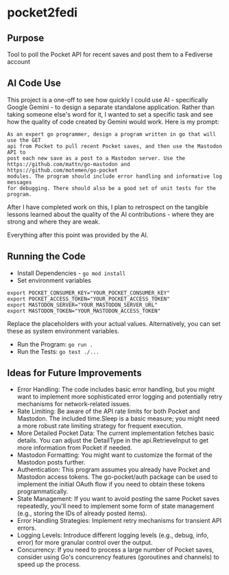 # pocket2fedi

## Purpose

Tool to poll the Pocket API for recent saves and post them to a Fediverse account

## AI Code Use

This project is a one-off to see how quickly I could use AI - specifically
Google Gemini - to design a separate standalone application.  Rather than taking
someone else's word for it, I wanted to set a specific task and see how the
quality of code created by Gemini would work.  Here is my prompt:

```
As an expert go programmer, design a program written in go that will use the GET
api from Pocket to pull recent Pocket saves, and then use the Mastodon API to
post each new save as a post to a Mastodon server. Use the
https://github.com/mattn/go-mastodon and https://github.com/motemen/go-pocket
modules. The program should include error handling and informative log messages
for debugging. There should also be a good set of unit tests for the program.
```

After I have completed work on this, I plan to retrospect on the tangible
lessons learned about the quality of the AI contributions - where they are
strong and where they are weak.  

Everything after this point was provided by the AI.

## Running the Code

- Install Dependencies - ```go mod install```
- Set environment variables
```
export POCKET_CONSUMER_KEY="YOUR_POCKET_CONSUMER_KEY"
export POCKET_ACCESS_TOKEN="YOUR_POCKET_ACCESS_TOKEN"
export MASTODON_SERVER="YOUR_MASTODON_SERVER_URL"
export MASTODON_TOKEN="YOUR_MASTODON_ACCESS_TOKEN"
```
Replace the placeholders with your actual values. Alternatively, you can set
these as system environment variables.
- Run the Program: `go run .`
- Run the Tests: `go test ./...`

## Ideas for Future Improvements

- Error Handling: The code includes basic error handling, but you might want to implement more sophisticated error logging and potentially retry mechanisms for network-related issues.
- Rate Limiting: Be aware of the API rate limits for both Pocket and Mastodon. The included time.Sleep is a basic measure; you might need a more robust rate limiting strategy for frequent execution.
- More Detailed Pocket Data: The current implementation fetches basic details. You can adjust the DetailType in the api.RetrieveInput to get more information from Pocket if needed.
- Mastodon Formatting: You might want to customize the format of the Mastodon posts further.
- Authentication: This program assumes you already have Pocket and Mastodon access tokens. The go-pocket/auth package can be used to implement the initial OAuth flow if you need to obtain these tokens programmatically.
- State Management: If you want to avoid posting the same Pocket saves repeatedly, you'll need to implement some form of state management (e.g., storing the IDs of already posted items).
- Error Handling Strategies: Implement retry mechanisms for transient API errors.
- Logging Levels: Introduce different logging levels (e.g., debug, info, error) for more granular control over the output.
- Concurrency: If you need to process a large number of Pocket saves, consider using Go's concurrency features (goroutines and channels) to speed up the process.
